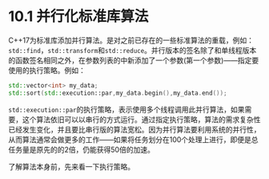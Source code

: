 # 10.1 并行化标准库算法

C++17为标准库添加并行算法。是对之前已存在的一些标准算法的重载，例如：`std::find`，`std::transform`和`std::reduce`。并行版本的签名除了和单线程版本的函数签名相同之外，在参数列表的中新添加了一个参数(第一个参数)——指定要使用的执行策略。例如：

```c++
std::vector<int> my_data;
std::sort(std::execution::par,my_data.begin(),my_data.end());
```

`std::execution::par`的执行策略，表示使用多个线程调用此并行算法，如果需要，这个算法依旧可以以串行的方式运行。通过指定执行策略，算法的需求复杂性已经发生变化，并且要比串行版的算法宽松。因为并行算法要利用系统的并行性，从而算法通常会做更多的工作——如果将任务划分在100个处理上进行，即便是总任务量是原先的的2倍，仍能获得50倍的加速。

了解算法本身前，先来看一下执行策略。